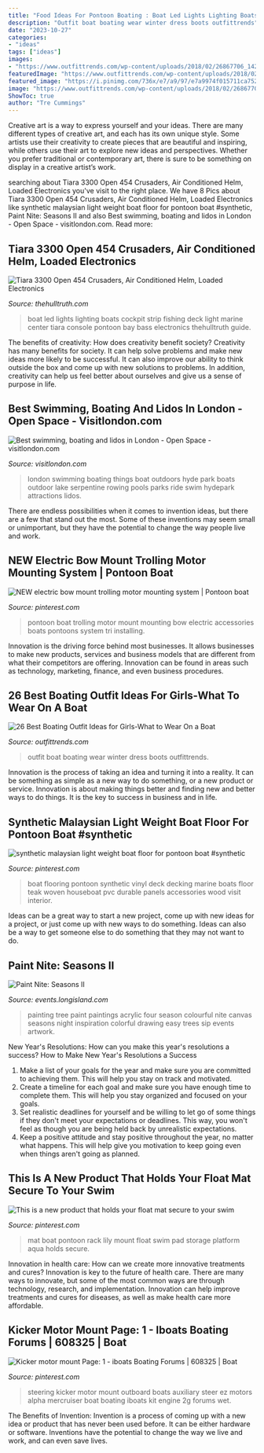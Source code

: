 ```yaml
---
title: "Food Ideas For Pontoon Boating : Boat Led Lights Lighting Boats Cockpit Strip Fishing Deck Light Marine Center Tiara Console Pontoon Bay Bass Electronics Thehulltruth Guide"
description: "Outfit boat boating wear winter dress boots outfittrends"
date: "2023-10-27"
categories:
- "ideas"
tags: ["ideas"]
images:
- "https://www.outfittrends.com/wp-content/uploads/2018/02/26867706_142203316457751_4476692249966542848_n.jpg"
featuredImage: "https://www.outfittrends.com/wp-content/uploads/2018/02/26867706_142203316457751_4476692249966542848_n.jpg"
featured_image: "https://i.pinimg.com/736x/e7/a9/97/e7a9974f015711ca7523c244859ef7f5.jpg"
image: "https://www.outfittrends.com/wp-content/uploads/2018/02/26867706_142203316457751_4476692249966542848_n.jpg"
ShowToc: true
author: "Tre Cummings"
---
```



Creative art is a way to express yourself and your ideas. There are many different types of creative art, and each has its own unique style. Some artists use their creativity to create pieces that are beautiful and inspiring, while others use their art to explore new ideas and perspectives. Whether you prefer traditional or contemporary art, there is sure to be something on display in a creative artist’s work.

	

		
searching about Tiara 3300 Open 454 Crusaders, Air Conditioned Helm, Loaded Electronics you've visit to the right place. We have 8 Pics about Tiara 3300 Open 454 Crusaders, Air Conditioned Helm, Loaded Electronics like synthetic malaysian light weight boat floor for pontoon boat #synthetic, Paint Nite: Seasons II and also Best swimming, boating and lidos in London - Open Space - visitlondon.com. Read more:
		
    
## Tiara 3300 Open 454 Crusaders, Air Conditioned Helm, Loaded Electronics

<img loading=lazy src="https://www.thehulltruth.com/attachment.php?attachmentid=198324&amp;stc=1&amp;d=1318952224" onerror="this.onerror=null;this.src='https://tse2.mm.bing.net/th?id=OIP._uGV8NE1h4oOj2V4S_ebWAHaFj&amp;pid=15.1';" alt="Tiara 3300 Open 454 Crusaders, Air Conditioned Helm, Loaded Electronics">

_Source: thehulltruth.com_

>boat led lights lighting boats cockpit strip fishing deck light marine center tiara console pontoon bay bass electronics thehulltruth guide. 

	

The benefits of creativity: How does creativity benefit society?
Creativity has many benefits for society. It can help solve problems and make new ideas more likely to be successful. It can also improve our ability to think outside the box and come up with new solutions to problems. In addition, creativity can help us feel better about ourselves and give us a sense of purpose in life.

    
## Best Swimming, Boating And Lidos In London - Open Space - Visitlondon.com

<img loading=lazy src="https://cdn.londonandpartners.com/assets/attractions/outdoors/1446-640x360-boat_hydepark_640.jpg" onerror="this.onerror=null;this.src='https://tse2.mm.bing.net/th?id=OIP.AlY9YQRrBlyCwLZUMRKbeQHaEK&amp;pid=15.1';" alt="Best swimming, boating and lidos in London - Open Space - visitlondon.com">

_Source: visitlondon.com_

>london swimming boating things boat outdoors hyde park boats outdoor lake serpentine rowing pools parks ride swim hydepark attractions lidos. 

	

There are endless possibilities when it comes to invention ideas, but there are a few that stand out the most. Some of these inventions may seem small or unimportant, but they have the potential to change the way people live and work.

    
## NEW Electric Bow Mount Trolling Motor Mounting System | Pontoon Boat

<img loading=lazy src="https://i.pinimg.com/736x/c2/ea/0a/c2ea0a7e936b737c9b4aef9f999e4afa.jpg" onerror="this.onerror=null;this.src='https://tse1.mm.bing.net/th?id=OIP.9fH-g56hFRAhjTWbLO56YwHaNK&amp;pid=15.1';" alt="NEW electric bow mount trolling motor mounting system | Pontoon boat">

_Source: pinterest.com_

>pontoon boat trolling motor mount mounting bow electric accessories boats pontoons system tri installing. 

	

Innovation is the driving force behind most businesses. It allows businesses to make new products, services and business models that are different from what their competitors are offering. Innovation can be found in areas such as technology, marketing, finance, and even business procedures.

    
## 26 Best Boating Outfit Ideas For Girls-What To Wear On A Boat

<img loading=lazy src="https://www.outfittrends.com/wp-content/uploads/2018/02/26867706_142203316457751_4476692249966542848_n.jpg" onerror="this.onerror=null;this.src='https://tse4.mm.bing.net/th?id=OIP.zW6SwHRo72O79nyVl6D1zQHaJQ&amp;pid=15.1';" alt="26 Best Boating Outfit Ideas for Girls-What to Wear On a Boat">

_Source: outfittrends.com_

>outfit boat boating wear winter dress boots outfittrends. 

	

Innovation is the process of taking an idea and turning it into a reality. It can be something as simple as a new way to do something, or a new product or service. Innovation is about making things better and finding new and better ways to do things. It is the key to success in business and in life.

    
## Synthetic Malaysian Light Weight Boat Floor For Pontoon Boat #synthetic

<img loading=lazy src="https://i.pinimg.com/736x/1c/30/a0/1c30a085e0eaa3a4f5361c94ef54b384--flooring-sale-marine-boat.jpg" onerror="this.onerror=null;this.src='https://tse3.mm.bing.net/th?id=OIP.UdTQuAuBa_LI7x5YcGgB3wHaJ3&amp;pid=15.1';" alt="synthetic malaysian light weight boat floor for pontoon boat #synthetic">

_Source: pinterest.com_

>boat flooring pontoon synthetic vinyl deck decking marine boats floor teak woven houseboat pvc durable panels accessories wood visit interior. 

	

Ideas can be a great way to start a new project, come up with new ideas for a project, or just come up with new ways to do something. Ideas can also be a way to get someone else to do something that they may not want to do.

    
## Paint Nite: Seasons II

<img loading=lazy src="https://www.longisland.com/site_media/images/event/photo_gallery/4065341_1_l.jpg" onerror="this.onerror=null;this.src='https://tse1.mm.bing.net/th?id=OIP.05IhyTHWY4Qp-XgienVb6QHaF4&amp;pid=15.1';" alt="Paint Nite: Seasons II">

_Source: events.longisland.com_

>painting tree paint paintings acrylic four season colourful nite canvas seasons night inspiration colorful drawing easy trees sip events artwork. 

	

New Year's Resolutions: How can you make this year's resolutions a success?
How to Make New Year's Resolutions a Success
1. Make a list of your goals for the year and make sure you are committed to achieving them. This will help you stay on track and motivated.
2. Create a timeline for each goal and make sure you have enough time to complete them. This will help you stay organized and focused on your goals.
3. Set realistic deadlines for yourself and be willing to let go of some things if they don't meet your expectations or deadlines. This way, you won't feel as though you are being held back by unrealistic expectations.
4. Keep a positive attitude and stay positive throughout the year, no matter what happens. This will help give you motivation to keep going even when things aren't going as planned.

    
## This Is A New Product That Holds Your Float Mat Secure To Your Swim

<img loading=lazy src="https://i.pinimg.com/736x/e7/a9/97/e7a9974f015711ca7523c244859ef7f5.jpg" onerror="this.onerror=null;this.src='https://tse3.mm.bing.net/th?id=OIP.MZFqU_VBpPntzbNw62ASlwAAAA&amp;pid=15.1';" alt="This is a new product that holds your float mat secure to your swim">

_Source: pinterest.com_

>mat boat pontoon rack lily mount float swim pad storage platform aqua holds secure. 

	

Innovation in health care: How can we create more innovative treatments and cures?
Innovation is key to the future of health care. There are many ways to innovate, but some of the most common ways are through technology, research, and implementation. Innovation can help improve treatments and cures for diseases, as well as make health care more affordable.

    
## Kicker Motor Mount Page: 1 - Iboats Boating Forums | 608325 | Boat

<img loading=lazy src="https://i.pinimg.com/736x/31/e1/b8/31e1b87bd0c6362f6562d4b0c3be1380--steering-boating.jpg" onerror="this.onerror=null;this.src='https://tse2.mm.bing.net/th?id=OIP.vF1IsWIngoZ56RTCGgi5lQHaJ5&amp;pid=15.1';" alt="Kicker motor mount Page: 1 - iboats Boating Forums | 608325 | Boat">

_Source: pinterest.com_

>steering kicker motor mount outboard boats auxiliary steer ez motors alpha mercruiser boat boating iboats kit engine 2g forums wet. 

	

The Benefits of Invention:
Invention is a process of coming up with a new idea or product that has never been used before. It can be either hardware or software. Inventions have the potential to change the way we live and work, and can even save lives.

